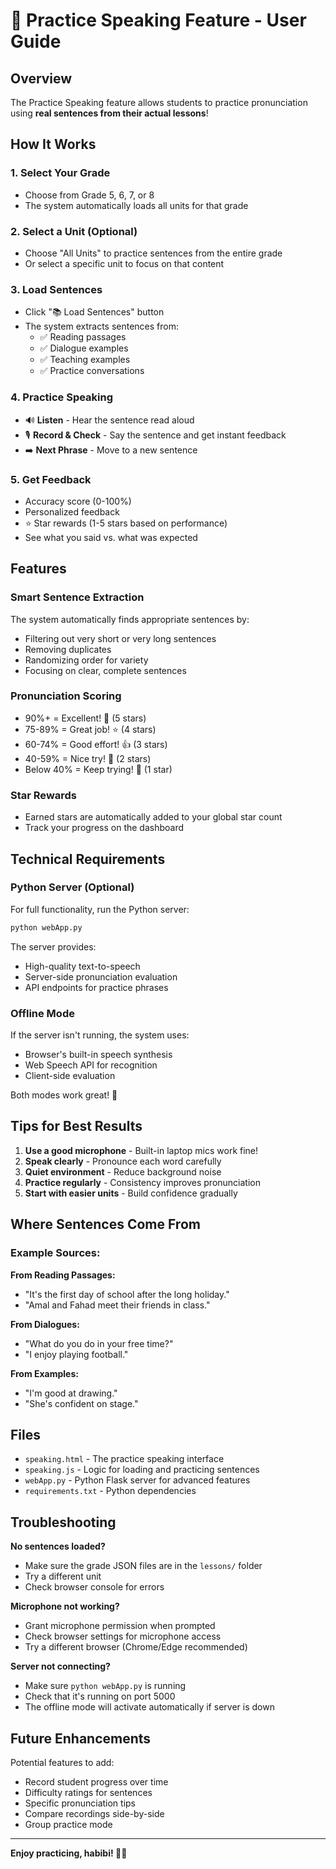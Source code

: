 # 🎤 Practice Speaking Feature - User Guide

## Overview
The Practice Speaking feature allows students to practice pronunciation using **real sentences from their actual lessons**! 

## How It Works

### 1. **Select Your Grade**
- Choose from Grade 5, 6, 7, or 8
- The system automatically loads all units for that grade

### 2. **Select a Unit** (Optional)
- Choose "All Units" to practice sentences from the entire grade
- Or select a specific unit to focus on that content

### 3. **Load Sentences**
- Click "📚 Load Sentences" button
- The system extracts sentences from:
  - ✅ Reading passages
  - ✅ Dialogue examples
  - ✅ Teaching examples
  - ✅ Practice conversations

### 4. **Practice Speaking**
- 🔊 **Listen** - Hear the sentence read aloud
- 🎙️ **Record & Check** - Say the sentence and get instant feedback
- ➡️ **Next Phrase** - Move to a new sentence

### 5. **Get Feedback**
- Accuracy score (0-100%)
- Personalized feedback
- ⭐ Star rewards (1-5 stars based on performance)
- See what you said vs. what was expected

## Features

### Smart Sentence Extraction
The system automatically finds appropriate sentences by:
- Filtering out very short or very long sentences
- Removing duplicates
- Randomizing order for variety
- Focusing on clear, complete sentences

### Pronunciation Scoring
- 90%+ = Excellent! 🌟 (5 stars)
- 75-89% = Great job! ⭐ (4 stars)
- 60-74% = Good effort! 👍 (3 stars)
- 40-59% = Nice try! 💪 (2 stars)
- Below 40% = Keep trying! 🎯 (1 star)

### Star Rewards
- Earned stars are automatically added to your global star count
- Track your progress on the dashboard

## Technical Requirements

### Python Server (Optional)
For full functionality, run the Python server:
```bash
python webApp.py
```

The server provides:
- High-quality text-to-speech
- Server-side pronunciation evaluation
- API endpoints for practice phrases

### Offline Mode
If the server isn't running, the system uses:
- Browser's built-in speech synthesis
- Web Speech API for recognition
- Client-side evaluation

Both modes work great! 🎉

## Tips for Best Results

1. **Use a good microphone** - Built-in laptop mics work fine!
2. **Speak clearly** - Pronounce each word carefully
3. **Quiet environment** - Reduce background noise
4. **Practice regularly** - Consistency improves pronunciation
5. **Start with easier units** - Build confidence gradually

## Where Sentences Come From

### Example Sources:

**From Reading Passages:**
- "It's the first day of school after the long holiday."
- "Amal and Fahad meet their friends in class."

**From Dialogues:**
- "What do you do in your free time?"
- "I enjoy playing football."

**From Examples:**
- "I'm good at drawing."
- "She's confident on stage."

## Files

- `speaking.html` - The practice speaking interface
- `speaking.js` - Logic for loading and practicing sentences
- `webApp.py` - Python Flask server for advanced features
- `requirements.txt` - Python dependencies

## Troubleshooting

**No sentences loaded?**
- Make sure the grade JSON files are in the `lessons/` folder
- Try a different unit
- Check browser console for errors

**Microphone not working?**
- Grant microphone permission when prompted
- Check browser settings for microphone access
- Try a different browser (Chrome/Edge recommended)

**Server not connecting?**
- Make sure `python webApp.py` is running
- Check that it's running on port 5000
- The offline mode will activate automatically if server is down

## Future Enhancements

Potential features to add:
- Record student progress over time
- Difficulty ratings for sentences
- Specific pronunciation tips
- Compare recordings side-by-side
- Group practice mode

---

**Enjoy practicing, habibi! 🎤✨**
